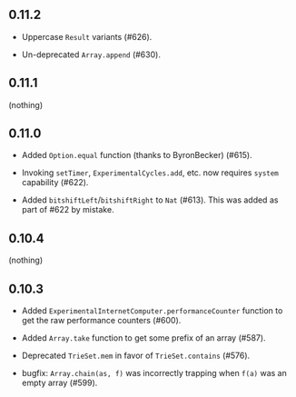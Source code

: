 ## 0.11.2

* Uppercase `Result` variants (#626).

* Un-deprecated `Array.append` (#630).

## 0.11.1

(nothing)

## 0.11.0

* Added `Option.equal` function (thanks to ByronBecker) (#615).

* Invoking `setTimer`, `ExperimentalCycles.add`, etc. now requires `system` capability (#622).

* Added `bitshiftLeft`/`bitshiftRight` to `Nat` (#613).
  This was added as part of #622 by mistake.

## 0.10.4

(nothing)

## 0.10.3

* Added `ExperimentalInternetComputer.performanceCounter` function to get the raw performance counters (#600).

* Added `Array.take` function to get some prefix of an array (#587).

* Deprecated `TrieSet.mem` in favor of `TrieSet.contains` (#576).

* bugfix: `Array.chain(as, f)` was incorrectly trapping when `f(a)` was an empty array (#599).
